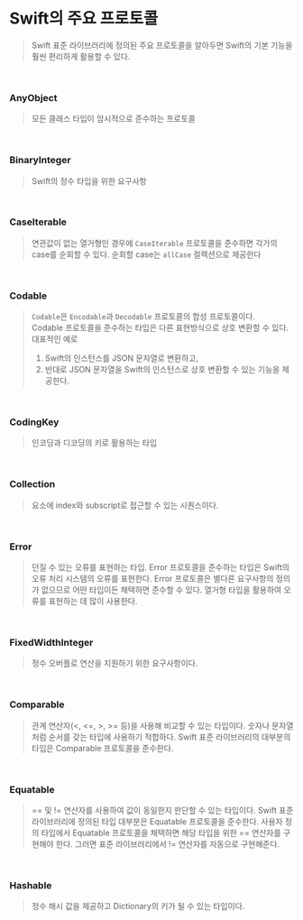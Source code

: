 # Swift의 주요 프로토콜

> Swift 표준 라이브러리에 정의된 주요 프로토콜을 알아두면 Swift의 기본 기능을 훨씬 편리하게 활용할 수 있다.

<br>

### AnyObject

> 모든 클래스 타입이 암시적으로 준수하는 프로토콜

<br>

### BinaryInteger

> Swift의 정수 타입을 위한 요구사항

<br>

### CaseIterable

> 연관값이 없는 열거형인 경우에 `CaseIterable` 프로토콜을 준수하면 각가의 case를 순회할 수 있다. 순회할 case는 `allCase` 컬렉션으로 제공한다

<br>

### Codable

> `Codable`은 `Encodable`과 `Decodable` 프로토콜의 합성 프로토콜이다.  
> Codable 프로토콜을 준수하는 타입은 다른 표현방식으로 상호 변환할 수 있다.  
> 대표적인 예로 
> 1. Swift의 인스턴스를 JSON 문자열로 변환하고, 
> 2. 반대로 JSON 문자열을 Swift의 인스턴스로 상호 변환할 수 있는 기능을 제공한다.  
>

<br>

### CodingKey

> 인코딩과 디코딩의 키로 활용하는 타입

<br>

### Collection

> 요소에 index와 subscript로 접근할 수 있는 시퀀스이다.

<br>

### Error

> 던질 수 있는 오류를 표현하는 타입. Error 프로토콜을 준수하는 타입은 Swift의 오류 처리 시스템의 오류를 표현한다. Error 프로토콜은 별다른 요구사항의 정의가 없으므로 어떤 타입이든 채택하면 준수할 수 있다. 열거형 타입을 활용하여 오류를 표현하는 데 많이 사용한다.

<br>

### FixedWidthInteger

> 정수 오버플로 연산을 지원하기 위한 요구사항이다.

<br>

### Comparable

> 관계 연산자(<, <=, >, >= 등)을 사용해 비교할 수 있는 타입이다. 숫자나 문자열처럼 순서를 갖는 타입에 사용하기 적합하다. Swift 표준 라이브러리의 대부분의 타입은 Comparable 프로토콜을 준수한다.

<br>

### Equatable

> == 및 != 연산자를 사용하여 값이 동일한지 판단할 수 있는 타입이다. Swift 표준 라이브러리에 정의된 타입 대부분은 Equatable 프로토콜을 준수한다. 사용자 정의 타입에서 Equatable 프로토콜을 채택하면 해당 타입을 위한 == 연산자를 구현해야 한다. 그러면 표준 라이브러리에서 != 연산자를 자동으로 구현해준다.

<br>

### Hashable

> 정수 해시 값을 제공하고 Dictionary의 키가 될 수 있는 타입이다.